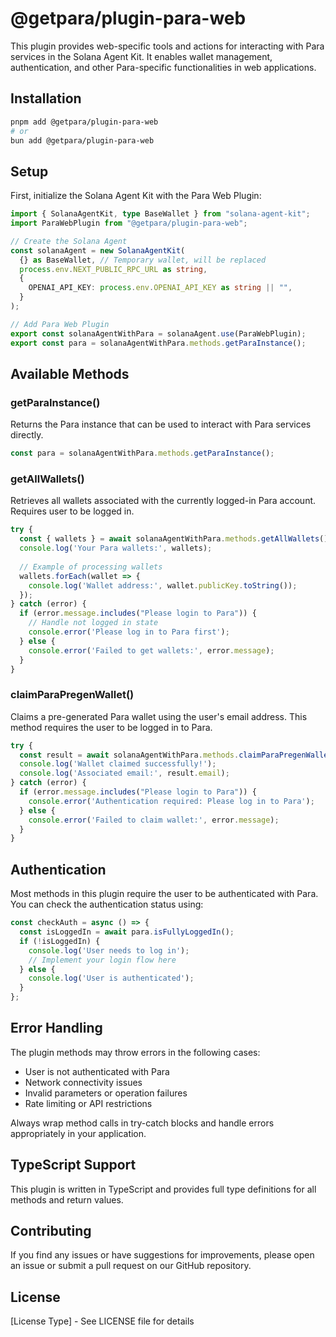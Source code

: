 # @getpara/plugin-para-web

This plugin provides web-specific tools and actions for interacting with Para services in the Solana Agent Kit. It enables wallet management, authentication, and other Para-specific functionalities in web applications.

## Installation

```bash
pnpm add @getpara/plugin-para-web
# or
bun add @getpara/plugin-para-web
```

## Setup

First, initialize the Solana Agent Kit with the Para Web Plugin:

```typescript
import { SolanaAgentKit, type BaseWallet } from "solana-agent-kit";
import ParaWebPlugin from "@getpara/plugin-para-web";

// Create the Solana Agent
const solanaAgent = new SolanaAgentKit(
  {} as BaseWallet, // Temporary wallet, will be replaced
  process.env.NEXT_PUBLIC_RPC_URL as string,
  {
    OPENAI_API_KEY: process.env.OPENAI_API_KEY as string || "",
  }
);

// Add Para Web Plugin
export const solanaAgentWithPara = solanaAgent.use(ParaWebPlugin);
export const para = solanaAgentWithPara.methods.getParaInstance();
```

## Available Methods

### getParaInstance()
Returns the Para instance that can be used to interact with Para services directly.

```typescript
const para = solanaAgentWithPara.methods.getParaInstance();
```

### getAllWallets()
Retrieves all wallets associated with the currently logged-in Para account. Requires user to be logged in.

```typescript
try {
  const { wallets } = await solanaAgentWithPara.methods.getAllWallets();
  console.log('Your Para wallets:', wallets);
  
  // Example of processing wallets
  wallets.forEach(wallet => {
    console.log('Wallet address:', wallet.publicKey.toString());
  });
} catch (error) {
  if (error.message.includes("Please login to Para")) {
    // Handle not logged in state
    console.error('Please log in to Para first');
  } else {
    console.error('Failed to get wallets:', error.message);
  }
}
```

### claimParaPregenWallet()
Claims a pre-generated Para wallet using the user's email address. This method requires the user to be logged in to Para.

```typescript
try {
  const result = await solanaAgentWithPara.methods.claimParaPregenWallet();
  console.log('Wallet claimed successfully!');
  console.log('Associated email:', result.email);
} catch (error) {
  if (error.message.includes("Please login to Para")) {
    console.error('Authentication required: Please log in to Para');
  } else {
    console.error('Failed to claim wallet:', error.message);
  }
}
```

## Authentication

Most methods in this plugin require the user to be authenticated with Para. You can check the authentication status using:

```typescript
const checkAuth = async () => {
  const isLoggedIn = await para.isFullyLoggedIn();
  if (!isLoggedIn) {
    console.log('User needs to log in');
    // Implement your login flow here
  } else {
    console.log('User is authenticated');
  }
};
```

## Error Handling

The plugin methods may throw errors in the following cases:
- User is not authenticated with Para
- Network connectivity issues
- Invalid parameters or operation failures
- Rate limiting or API restrictions

Always wrap method calls in try-catch blocks and handle errors appropriately in your application.

## TypeScript Support

This plugin is written in TypeScript and provides full type definitions for all methods and return values.

## Contributing

If you find any issues or have suggestions for improvements, please open an issue or submit a pull request on our GitHub repository.

## License

[License Type] - See LICENSE file for details
